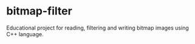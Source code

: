 # bitmap-filter
Educational project for reading, filtering and writing bitmap images using C++ language.

